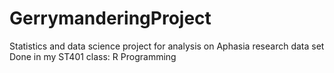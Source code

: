 # GerrymanderingProject
Statistics and data science project for analysis on Aphasia research data set
Done in my ST401 class: R Programming

